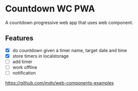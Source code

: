 # Countdown WC PWA

A countdown progressive web app that uses web component.

## Features

- [x] do countdown given a timer name, target date and time
- [x] store timers in localstorage
- [ ] add timer
- [ ] work offline
- [ ] notification

https://github.com/mdn/web-components-examples
